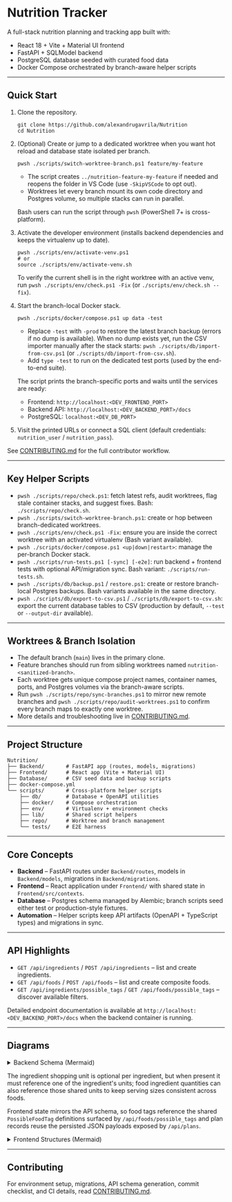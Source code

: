 # Nutrition Tracker

A full-stack nutrition planning and tracking app built with:

- React 18 + Vite + Material UI frontend
- FastAPI + SQLModel backend
- PostgreSQL database seeded with curated food data
- Docker Compose orchestrated by branch-aware helper scripts

---

## Quick Start

1. Clone the repository.

   ```pwsh
   git clone https://github.com/alexandrugavrila/Nutrition
   cd Nutrition
   ```

2. (Optional) Create or jump to a dedicated worktree when you want hot reload and database state isolated per branch.

   ```pwsh
   pwsh ./scripts/switch-worktree-branch.ps1 feature/my-feature
   ```
   - The script creates `../nutrition-feature-my-feature` if needed and reopens the folder in VS Code (use `-SkipVSCode` to opt out).
   - Worktrees let every branch mount its own code directory and Postgres volume, so multiple stacks can run in parallel.

   Bash users can run the script through `pwsh` (PowerShell 7+ is cross-platform).

3. Activate the developer environment (installs backend dependencies and keeps the virtualenv up to date).

   ```pwsh
   pwsh ./scripts/env/activate-venv.ps1
   # or
   source ./scripts/env/activate-venv.sh
   ```

   To verify the current shell is in the right worktree with an active venv, run `pwsh ./scripts/env/check.ps1 -Fix` (or `./scripts/env/check.sh --fix`).

4. Start the branch-local Docker stack.

   ```pwsh
   pwsh ./scripts/docker/compose.ps1 up data -test
   ```
   - Replace `-test` with `-prod` to restore the latest branch backup (errors if no dump is available).
     When no dump exists yet, run the CSV importer manually after the stack starts: `pwsh ./scripts/db/import-from-csv.ps1`
     (or `./scripts/db/import-from-csv.sh`).
   - Add `type -test` to run on the dedicated test ports (used by the end-to-end suite).

   The script prints the branch-specific ports and waits until the services are ready:
   - Frontend: `http://localhost:<DEV_FRONTEND_PORT>`
   - Backend API: `http://localhost:<DEV_BACKEND_PORT>/docs`
   - PostgreSQL: `localhost:<DEV_DB_PORT>`

5. Visit the printed URLs or connect a SQL client (default credentials: `nutrition_user` / `nutrition_pass`).

See [CONTRIBUTING.md](CONTRIBUTING.md) for the full contributor workflow.

---

## Key Helper Scripts

- `pwsh ./scripts/repo/check.ps1`: fetch latest refs, audit worktrees, flag stale container stacks, and suggest fixes. Bash: `./scripts/repo/check.sh`.
- `pwsh ./scripts/switch-worktree-branch.ps1`: create or hop between branch-dedicated worktrees.
- `pwsh ./scripts/env/check.ps1 -Fix`: ensure you are inside the correct worktree with an activated virtualenv (Bash variant available).
- `pwsh ./scripts/docker/compose.ps1 <up|down|restart>`: manage the per-branch Docker stack.
- `pwsh ./scripts/run-tests.ps1 [-sync] [-e2e]`: run backend + frontend tests with optional API/migration sync. Bash variant: `./scripts/run-tests.sh`.
- `pwsh ./scripts/db/backup.ps1` / `restore.ps1`: create or restore branch-local Postgres backups. Bash variants available in the same directory.
- `pwsh ./scripts/db/export-to-csv.ps1` / `./scripts/db/export-to-csv.sh`: export the current database tables to CSV (production by default, `--test` or `--output-dir` available).

---

## Worktrees & Branch Isolation

- The default branch (`main`) lives in the primary clone.
- Feature branches should run from sibling worktrees named `nutrition-<sanitized-branch>`.
- Each worktree gets unique compose project names, container names, ports, and Postgres volumes via the branch-aware scripts.
- Run `pwsh ./scripts/repo/sync-branches.ps1` to mirror new remote branches and `pwsh ./scripts/repo/audit-worktrees.ps1` to confirm every branch maps to exactly one worktree.
- More details and troubleshooting live in [CONTRIBUTING.md](CONTRIBUTING.md#branching--worktrees).

---

## Project Structure

```
Nutrition/
├── Backend/       # FastAPI app (routes, models, migrations)
├── Frontend/      # React app (Vite + Material UI)
├── Database/      # CSV seed data and backup scripts
├── docker-compose.yml
└── scripts/       # Cross-platform helper scripts
    ├── db/        # Database + OpenAPI utilities
    ├── docker/    # Compose orchestration
    ├── env/       # Virtualenv + environment checks
    ├── lib/       # Shared script helpers
    ├── repo/      # Worktree and branch management
    └── tests/     # E2E harness
```

---

## Core Concepts

- **Backend** – FastAPI routes under `Backend/routes`, models in `Backend/models`, migrations in `Backend/migrations`.
- **Frontend** – React application under `Frontend/` with shared state in `Frontend/src/contexts`.
- **Database** – Postgres schema managed by Alembic; branch scripts seed either test or production-style fixtures.
- **Automation** – Helper scripts keep API artifacts (OpenAPI + TypeScript types) and migrations in sync.

---

## API Highlights

- `GET /api/ingredients` / `POST /api/ingredients` – list and create ingredients.
- `GET /api/foods` / `POST /api/foods` – list and create composite foods.
- `GET /api/ingredients/possible_tags` / `GET /api/foods/possible_tags` – discover available filters.

Detailed endpoint documentation is available at `http://localhost:<DEV_BACKEND_PORT>/docs` when the backend container is running.

---

## Diagrams

<details>
<summary>Backend Schema (Mermaid)</summary>

```mermaid
erDiagram
  INGREDIENT ||--o{ INGREDIENT_UNIT : defines
  INGREDIENT ||--|| NUTRITION : has
  INGREDIENT ||--o{ INGREDIENT_TAG : tagged_with
  INGREDIENT_TAG }o--|| POSSIBLE_INGREDIENT_TAG : references
  INGREDIENT ||--o| INGREDIENT_SHOPPING_UNIT : shopping_pref
  INGREDIENT_SHOPPING_UNIT ||--|| INGREDIENT_UNIT : selects_optional
  FOOD ||--o{ FOOD_INGREDIENT : includes
  FOOD_INGREDIENT }o--|| INGREDIENT : uses
  FOOD_INGREDIENT }o--|| INGREDIENT_UNIT : portioned_with
  FOOD ||--o{ FOOD_TAG : tagged_with
  FOOD_TAG }o--|| POSSIBLE_FOOD_TAG : references
  PLAN {
    id integer
    label varchar
    payload json
    created_at timestamptz
    updated_at timestamptz
  }
```

</details>

The ingredient shopping unit is optional per ingredient, but when present it must reference one of the ingredient's units; food ingredient quantities can also reference those shared units to keep serving sizes consistent across foods.

Frontend state mirrors the API schema, so food tags reference the shared `PossibleFoodTag` definitions surfaced by `/api/foods/possible_tags` and plan records reuse the persisted JSON payloads exposed by `/api/plans`.

<details>
<summary>Frontend Structures (Mermaid)</summary>

```mermaid
classDiagram
  class Nutrition {
    calories
    fat
    carbohydrates
    protein
    fiber
  }

  class IngredientUnit {
    id (optional)
    ingredient_id (optional)
    name
    grams
  }

  class PossibleIngredientTag {
    id (optional)
    name
  }

  class Ingredient {
    id
    name
    nutrition (optional)
    units
    tags
    shopping_unit (optional)
  }

  class FoodIngredient {
    ingredient_id
    unit_id (optional)
    unit_quantity (optional)
  }

  class PossibleFoodTag {
    id (optional)
    name
  }

  class Food {
    id
    name
    ingredients
    tags
  }

  class Plan {
    id
    label
    payload
    created_at
    updated_at
  }

  Ingredient "1" --> "0..1" Nutrition
  Ingredient "1" --> "0..*" IngredientUnit : units
  Ingredient "1" --> "0..*" PossibleIngredientTag : tags
  Ingredient "1" --> "0..1" IngredientUnit : shopping_unit
  Food "1" --> "0..*" FoodIngredient : ingredients
  FoodIngredient "*" --> "1" Ingredient : ingredient
  FoodIngredient "*" --> "0..1" IngredientUnit : unit
  Food "1" --> "0..*" PossibleFoodTag : tags
```

</details>

---

## Contributing

For environment setup, migrations, API schema generation, commit checklist, and CI details, read [CONTRIBUTING.md](CONTRIBUTING.md).

